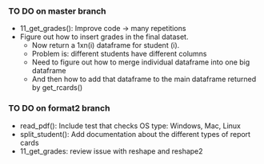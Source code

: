 ### TO DO on master branch
* 11_get_grades(): Improve code -> many repetitions
* Figure out how to insert grades in the final dataset.
  - Now return a 1xn(i) dataframe for student (i).
  - Problem is: different students have different columns
  - Need to figure out how to merge individual dataframe into one big dataframe
  - And then how to add that dataframe to the main dataframe returned by get_rcards()

### TO DO on format2 branch
* read_pdf(): Include test that checks OS type: Windows, Mac, Linux
* split_student(): Add documentation about the different types of report cards
* 11_get_grades: review issue with reshape and reshape2